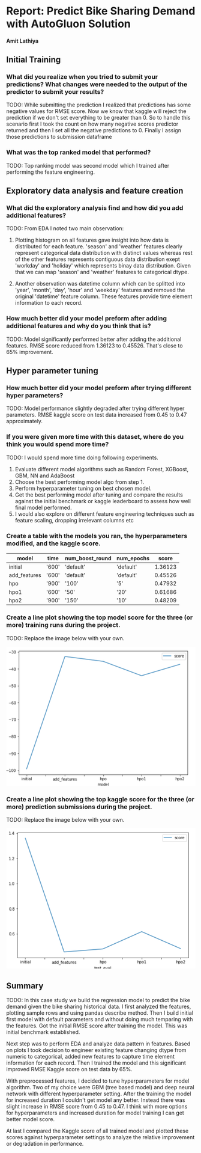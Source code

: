 # Report: Predict Bike Sharing Demand with AutoGluon Solution
#### Amit Lathiya

## Initial Training
### What did you realize when you tried to submit your predictions? What changes were needed to the output of the predictor to submit your results?
TODO: While submitting the prediction I realized that predictions has some negative values for RMSE score. Now we know that kaggle will reject the prediction if we don't set everything to be greater than 0. So to handle this scenario first I took the count on how many negative scores predictor returned and then I set all the negative predictions to 0. Finally I assign those predictions to submission dataframe

### What was the top ranked model that performed?
TODO: Top ranking model was second model which I trained after performing the feature engineering. 

## Exploratory data analysis and feature creation
### What did the exploratory analysis find and how did you add additional features?
TODO: From EDA I noted two main observation: 
1) Plotting histogram on all features gave insight into how data is distributed for each feature. 'season' and 'weather' features clearly represent categorical data distribution with distinct values whereas rest of the other features represents contiguous data distribution exept 'workday' and 'holiday' which represents binay data distribution. Given that we can map 'season' and 'weather' features to categorical dtype. 

2) Another observation was datetime column which can be splitted into 'year', 'month', 'day', 'hour' and 'weekday' features and removed the original 'datetime' feature column. These features provide time element information to each record.   

### How much better did your model preform after adding additional features and why do you think that is?
TODO: Model significantly performed better after adding the additional features. RMSE score reduced from 1.36123 to 0.45526. That's close to 65% improvement.  

## Hyper parameter tuning
### How much better did your model preform after trying different hyper parameters?
TODO: Model performance slightly degraded after trying different hyper parameters. RMSE kaggle score on test data increased from 0.45 to 0.47 approximately. 

### If you were given more time with this dataset, where do you think you would spend more time?
TODO: I would spend more time doing following experiments. 
1) Evaluate different model algorithms such as Random Forest, XGBoost, GBM, NN and AdaBoost 
2) Choose the best performing model algo from step 1. 
3) Perform hyperparameter tuning on best chosen model. 
4) Get the best performing model after tuning and compare the results against the initial benchmark or kaggle leaderboard to assess how well final model performed. 
5) I would also explore on different feature engineering techniques such as feature scaling, dropping irrelevant columns etc  

### Create a table with the models you ran, the hyperparameters modified, and the kaggle score.

|model|time|num_boost_round|num_epochs|score|
|--|--|--|--|--|
|initial|'600'|'default'|'default'|1.36123|
|add_features|'600'|'default'|'default'|0.45526|
|hpo|'900'|'100'|'5'|0.47932|
|hpo1|'600'|'50'|'20'|0.61686|
|hpo2|'900'|'150'|'10'|0.48209|

### Create a line plot showing the top model score for the three (or more) training runs during the project.

TODO: Replace the image below with your own.

![model_train_score.png](img/model_train_score_img.PNG)

### Create a line plot showing the top kaggle score for the three (or more) prediction submissions during the project.

TODO: Replace the image below with your own.

![model_test_score.png](img/model_test_score.PNG)

## Summary
TODO: In this case study we build the regression model to predict the bike demand given the bike sharing historical data. I first analyzed the features,  plotting sample rows and using pandas describe method. Then I build initial first model with default parameters and without doing much temparing with the features. Got the initial RMSE score after training the model. This was initial benchmark established.

Next step was to perform EDA and analyze data pattern in features. Based on plots I took decision to engineer existing feature changing dtype from numeric to categorical, added new features to capture time element information for each record. Then I trained the model and this significant improved RMSE Kaggle score on test data by 65%. 

With preprocessed features, I decided to tune hyperparameters for model algorithm. Two of my choice were GBM (tree based model) and deep neural network with different hyperparameter setting. After the training the model for increased duration I couldn't get model any better. Instead there was slight increase in RMSE score from 0.45 to 0.47. I think with more options for hyperparameters and increased duration for model training I can get better model score. 

At last I compared the Kaggle score of all trained model and plotted these scores against hyperparameter settings to analyze the relative improvement or degradation in performance.  
